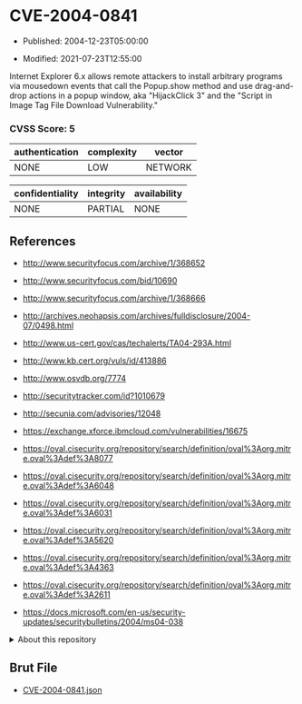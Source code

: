 # CVE-2004-0841

- Published: 2004-12-23T05:00:00

- Modified: 2021-07-23T12:55:00

Internet Explorer 6.x allows remote attackers to install arbitrary programs via mousedown events that call the Popup.show method and use drag-and-drop actions in a popup window, aka "HijackClick 3" and the "Script in Image Tag File Download Vulnerability."

### CVSS Score: **5**

| authentication | complexity | vector |
| --- | --- | --- |
| NONE | LOW | NETWORK |

| confidentiality | integrity | availability |
| --- | --- | --- |
| NONE | PARTIAL | NONE |

## References

* http://www.securityfocus.com/archive/1/368652

* http://www.securityfocus.com/bid/10690

* http://www.securityfocus.com/archive/1/368666

* http://archives.neohapsis.com/archives/fulldisclosure/2004-07/0498.html

* http://www.us-cert.gov/cas/techalerts/TA04-293A.html

* http://www.kb.cert.org/vuls/id/413886

* http://www.osvdb.org/7774

* http://securitytracker.com/id?1010679

* http://secunia.com/advisories/12048

* https://exchange.xforce.ibmcloud.com/vulnerabilities/16675

* https://oval.cisecurity.org/repository/search/definition/oval%3Aorg.mitre.oval%3Adef%3A8077

* https://oval.cisecurity.org/repository/search/definition/oval%3Aorg.mitre.oval%3Adef%3A6048

* https://oval.cisecurity.org/repository/search/definition/oval%3Aorg.mitre.oval%3Adef%3A6031

* https://oval.cisecurity.org/repository/search/definition/oval%3Aorg.mitre.oval%3Adef%3A5620

* https://oval.cisecurity.org/repository/search/definition/oval%3Aorg.mitre.oval%3Adef%3A4363

* https://oval.cisecurity.org/repository/search/definition/oval%3Aorg.mitre.oval%3Adef%3A2611

* https://docs.microsoft.com/en-us/security-updates/securitybulletins/2004/ms04-038

<details>
<summary>About this repository</summary> 

  This repository is part of the project [Live Hack CVE](https://github.com/Live-Hack-CVE). Main website can be found [www.live-hack.org](https://www.live-hack.org) 
  
  Made by [Sn0wAlice](https://github.com/Sn0wAlice) for the people that care about security and need to have a feed of the latest CVEs. Hope you enjoy it, don't forget to star the repo and follow me on [Twitter](https://twitter.com/Sn0wAlice) and [Github](https://github.com/Sn0wAlice). And that is my [personnal website](https://www.alice-snow.me/)

  - [Home Page](https://github.com/Live-Hack-CVE)
  - [Framework](https://github.com/Live-Hack-CVE/cve-framework)
  - [CVE database](https://github.com/Live-Hack-CVE/full_database)
  - [Changelog](https://github.com/Live-Hack-CVE/Changelog)
</details>

## Brut File

* [CVE-2004-0841.json](https://raw.githubusercontent.com/Live-Hack-CVE/full_database/main/cves/2004/CVE-2004-0841.json)

